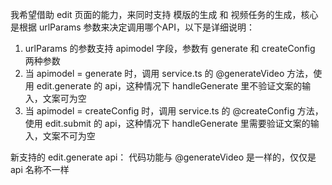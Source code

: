 我希望借助 edit 页面的能力，来同时支持 模版的生成 和 视频任务的生成，核心是根据 urlParams 参数来决定调用哪个API，以下是详细说明：
1. urlParams 的参数支持 apimodel 字段，参数有 generate 和 createConfig 两种参数
2. 当 apimodel = generate 时，调用 service.ts 的 @generateVideo 方法，使用 edit.generate 的 api，这种情况下 handleGenerate 里不验证文案的输入，文案可为空
3. 当 apimodel = createConfig 时，调用 service.ts 的 @createConfig 方法，使用 edit.submit 的 api，这种情况下 handleGenerate 里需要验证文案的输入，文案不可为空

新支持的 edit.generate api：
代码功能与 @generateVideo 是一样的，仅仅是 api 名称不一样